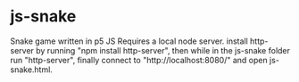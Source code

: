 # js-snake
Snake game written in p5 JS
Requires a local node server.
install http-server by running "npm install http-server",
then while in the js-snake folder run "http-server",
finally connect to "http://localhost:8080/" and open js-snake.html.
